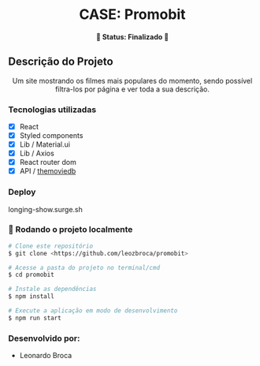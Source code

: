<h1 align="center">CASE: Promobit</h1>
<h4 align="center"> 
	🚧  Status: Finalizado  🚀
</h4>

## Descrição do Projeto
<p align="center">Um site mostrando os filmes mais populares do momento, sendo possível filtra-los por página e ver toda a sua descrição.</p>

### Tecnologias utilizadas
- [x] React
- [x] Styled components
- [x] Lib / Material.ui
- [x] Lib / Axios
- [x] React router dom
- [x] API / <a href="https://developers.themoviedb.org/3/getting-started/introduction">themoviedb</a>

### Deploy
longing-show.surge.sh

### 🎲 Rodando o projeto localmente 

```bash
# Clone este repositório
$ git clone <https://github.com/leozbroca/promobit>

# Acesse a pasta do projeto no terminal/cmd
$ cd promobit

# Instale as dependências
$ npm install

# Execute a aplicação em modo de desenvolvimento
$ npm run start
```

### Desenvolvido por:
- Leonardo Broca